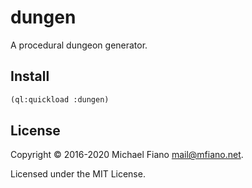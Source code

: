# dungen

A procedural dungeon generator.

## Install

```lisp
(ql:quickload :dungen)
```

## License

Copyright © 2016-2020 Michael Fiano <mail@mfiano.net>.

Licensed under the MIT License.
